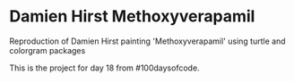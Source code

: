 # Damien Hirst Methoxyverapamil

Reproduction of Damien Hirst painting 'Methoxyverapamil' using turtle and colorgram packages 

This is the project for day 18 from #100daysofcode.
